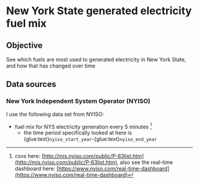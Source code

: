 # New York State generated electricity fuel mix

## Objective
See which fuels are most used to generated electricity in New York State, and how that has changed over time


## Data sources
### New York Independent System Operator (NYISO)
I use the following data set from NYISO:
- fuel mix for NYS electricity generation every 5 minutes [^nyiso_fuel_mix]
  - the time period specifically looked at here is {glue:text}`nyiso_start_year`-{glue:text}`nyiso_end_year`



[^nyiso_fuel_mix]: csvs here: [http://mis.nyiso.com/public/P-63list.htm](http://mis.nyiso.com/public/P-63list.htm), also see the real-time dashboard here: [https://www.nyiso.com/real-time-dashboard](https://www.nyiso.com/real-time-dashboard)